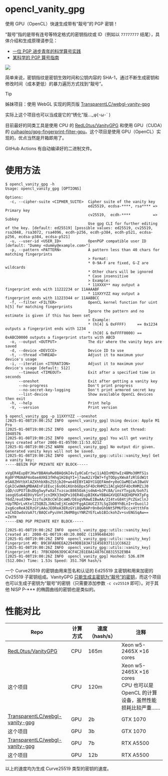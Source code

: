 # opencl_vanity_gpg

使用 GPU（OpenCL）快速生成带有“靓号”的 PGP 密钥！

“靓号”指的是带有连号等特定格式的密钥指纹或 ID（例如以 `77777777` 结尾），具体介绍和生成原理请参见：

- [一位 PGP 进步青年的科学算号实践](https://www.douban.com/note/763978955/)
- [某科学的 PGP 算号指南](https://blog.dejavu.moe/posts/the-scientific-vanity-pgp-counting-guide/)

![](https://github.com/user-attachments/assets/e6364d93-fffe-4fcd-9857-b70155e6f476)

简单来说，密钥指纹是密钥生效时间和公钥内容的 SHA-1，通过不断生成密钥和修改时间（成本更低）的暴力遍历方式找到“靓号”。

> [!TIP]
>
> 姊妹项目：使用 WebGL 实现的网页版 [TransparentLC/webgl-vanity-gpg](https://github.com/TransparentLC/webgl-vanity-gpg)
>
> 实际上这个项目也可以当成是它的“锈化”版…\_φ(･ω･` )

目前最好的同类工具是使用 CPU 的 [RedL0tus/VanityGPG](https://github.com/RedL0tus/VanityGPG) 和使用 GPU（CUDA）的 [cuihaoleo/gpg-fingerprint-filter-gpu](https://github.com/cuihaoleo/gpg-fingerprint-filter-gpu)。这个项目是使用 GPU（OpenCL）实现的，优点当然是开箱即用了。

GitHub Actions 有自动编译好的二进制文件。

# 使用方法

```console
$ opencl_vanity_gpg -h
Usage: opencl_vanity_gpg [OPTIONS]

Options:
  -c, --cipher-suite <CIPHER_SUITE>  Cipher suite of the vanity key
                                     ed25519, ecdsa-****, rsa**** => Primary key
                                     cv25519,  ecdh-****          => Subkey
                                     Use gpg CLI for further editing of the key. [default: ed25519] [possible values: ed25519, cv25519, rsa2048, rsa3072, rsa4096, ecdh-p256, ecdh-p384, ecdh-p521, ecdsa-p256, ecdsa-p384, ecdsa-p521]
  -u, --user-id <USER_ID>            OpenPGP compatible user ID [default: "Dummy <dummy@example.com>"]
  -p, --pattern <PATTERN>            A pattern less than 40 chars for matching fingerprints
                                     > Format:
                                     * 0-9A-F are fixed, G-Z are wildcards
                                     * Other chars will be ignored
                                     * Case insensitive
                                     > Example:
                                     * 11XXXX** may output a fingerprint ends with 11222234 or 11AAAABF
                                     * 11XXYYZZ may output a fingerprint ends with 11223344 or 11AABBCC
  -f, --filter <FILTER>              OpenCL kernel function for uint h[5] for matching fingerprints
                                     Ignore the pattern and no estimate is given if this has been set
                                     > Example:
                                     * (h[4] & 0xFFFF)     == 0x1234     outputs a fingerprint ends with 1234
                                     * (h[0] & 0xFFFF0000) == 0xABCD0000 outputs a fingerprint starts with ABCD
  -o, --output <OUTPUT>              The dir where the vanity keys are saved
  -d, --device <DEVICE>              Device ID to use
  -t, --thread <THREAD>              Adjust it to maximum your device's usage
  -i, --iteration <ITERATION>        Adjust it to maximum your device's usage [default: 512]
      --timeout <TIMEOUT>            Exit after a specified time in seconds
      --oneshot                      Exit after getting a vanity key
      --no-progress                  Don't print progress
      --no-secret-key-logging        Don't print armored secret key
      --list-device                  Show available OpenCL devices then exit
  -h, --help                         Print help
  -V, --version                      Print version

$ opencl_vanity_gpg -p 11XXYYZZ --oneshot
[2025-01-08T19:00:25Z INFO  opencl_vanity_gpg] Using device: Apple M1 Pro
[2025-01-08T19:00:25Z INFO  opencl_vanity_gpg] Auto set thread: 1048576
[2025-01-08T19:00:25Z INFO  opencl_vanity_gpg] You will get vanity keys created after 2008-01-05T00:11:53.021Z
[2025-01-08T19:00:25Z WARN  opencl_vanity_gpg] No output dir given. Generated vanity keys will not be saved.
[2025-01-08T19:00:26Z INFO  opencl_vanity_gpg::utils::vanity_key] Get a vanity key:
-----BEGIN PGP PRIVATE KEY BLOCK-----

xVgER4EupBYJKwYBBAHaRw8BAQdAI4vIy0CaErtwj1iAQInMQYwIz4BMo30MfS1s
Kg0FYMUAAP4oOaeAXKE3fHhq1H28qYI+j7awA2iYQW7+fgTODpyXWxAfzRlEdW1t
eSA8ZHVtbXlAZXhhbXBsZS5jb20+wo4EEBYIADYCGQEFAmd+y0oCGwMECwkIBwUV
CgkICwUWAgMBAAEnFiEEucj6sO6iKUnbGDpx5F4DcRHMZiIACgkQ5F4DcRHMZiJ0
iQD/cUPO7lBsDbg5wyFwXalTvzcac8865OakjsdmA+bJPc8A/insYTxgzA/boh7i
ieogUSu64E0VyYGnfjcnIMX33mQPx10ER4EupBIKKwYBBAGXVQEFAQEHQPHXTpFg
T6dZ/eudJ0W+JzzfuzK8cCWlDcaWD/DEogVRAwEIBwAA/2I4tvG84tjPcZGxClnJ
nUpTRDrLvKtelZ5QBZLJbNJoEjXCeAQYFggAIAUCZ37LSgIbDBYhBLnI+rDuoilJ
2xg6ceReA3ERzGYiAAoJEOReA3ERzGYi8QwBAPr0n0eGhbNt5PMUfDccx4ttthFm
xsCkD3wdoVaA7t/BAQCvPyuVmtJN4M8gsYNRZYEfLwb1BIckohZv+svENGSqAw==
=ZeYm
-----END PGP PRIVATE KEY BLOCK-----

[2025-01-08T19:00:26Z INFO  opencl_vanity_gpg::utils::vanity_key] Created at: 2008-01-06T19:40:20.000Z (1199648420)
[2025-01-08T19:00:26Z INFO  opencl_vanity_gpg::utils::vanity_key] Fingerprint #0: B9C8FAB0EEA22949DB183A71E45E037111CC6622
[2025-01-08T19:00:26Z INFO  opencl_vanity_gpg::utils::vanity_key] Fingerprint #1: 7FBC6D063D9C4CF4C281E8A14876C8831552E9B4
[2025-01-08T19:00:26Z INFO  opencl_vanity_gpg] Hashed: 536.87M (512.00x) Time: 1.53s Speed: 351.76M hash/s
```

一个 Curve25519 的密钥由用来签名和认证的 Ed25519 主密钥和用来加密的 Cv25519 子密钥组成。VanityGPG [只能生成主密钥为“靓号”的密钥](https://github.com/RedL0tus/VanityGPG/issues/5)，而这个项目也可以生成子密钥为“靓号”的密钥（只需要添加参数 `-c cv25519` 即可）。对于其他 NISP P-\*\*\* 的椭圆曲线的密钥也是类似的。

# 性能对比

| Repo                                                                                | 计算方式 | 速度（hash/s） | 注释                                                                                |
| ----------------------------------------------------------------------------------- | -------- | -------------- | ----------------------------------------------------------------------------------- |
| [RedL0tus/VanityGPG](https://github.com/RedL0tus/VanityGPG)                         | CPU      | 165m           | Xeon w5-2465X ×16 cores                                                             |
| 这个项目                                                                            | CPU      | 120m           | Xeon w5-2465X ×16 cores <br> CPU 也可以是 OpenCL 的计算设备，虽然性能损耗比较严重…… |
| [TransparentLC/webgl-vanity-gpg](https://github.com/TransparentLC/webgl-vanity-gpg) | GPU      | 2b             | GTX 1070                                                                            |
| 这个项目                                                                            | GPU      | 3b             | GTX 1070                                                                            |
| [TransparentLC/webgl-vanity-gpg](https://github.com/TransparentLC/webgl-vanity-gpg) | GPU      | 7b             | RTX A5500                                                                           |
| 这个项目                                                                            | GPU      | 12b            | RTX A5500                                                                           |

以上的速度均为生成 Curve25519 类型的密钥的速度。
